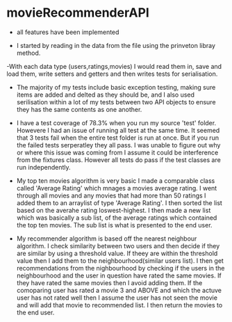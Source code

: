 # movieRecommenderAPI

- all features have been implemented

- I started by reading in the data from the file using the prinveton libray method.

-With each data type (users,ratings,movies) I would read them in, save and load them, write setters and getters and then writes tests
  for serialisation.
  
- The majority of my tests include basic exception testing, making sure items are added and delted as they should be, and I also used 
  serilisation within a lot of my tests between two API objects to ensure they has the same contents as one another.
  
- I have a test coverage of 78.3% when you run my source 'test' folder. Howevere I had an issue of running all test at the same time.
  It seemed that 3 tests fail when the entire test folder is run at once. But if you run the failed tests serperatley they all pass.
  I was unable to figure out why or where this issue was coming from I assume it could be interference from the fixtures class.
  However all tests do pass if the test classes are run independently.
  
- My top ten movies algorithm is very basic I made a comparable class called 'Average Rating' which mnages a movies average rating.
   I went through all movies and any movies that had more than 50 ratings I added them to an arraylist of type 'Average Rating'.
    I then sorted the list based on the averahe rating loswest-highest. I then made a new list which was basically a sub list,
    of the average ratings which contained the top ten movies. The sub list is what is presented to the end user.
    
- My recommender algorithm is based off the nearest neighbour algorithm. I check similarity between two users and then decide if they
  are similar by using a threshold value. If theey are within the threshold value then I add them to the neighbourhood(similar users list).
  I then get recommendations from the nighbourhood by checking if the users in the neighbourhood and the user in question have rated the same movies.
  If they have rated the same movies then I avoid adding them. If the comoparing user has rated a movie 3 and ABOVE and which the actuve user
  has not rated well then I assume the user has not seen the movie and will add that movie to recommended list. I then return the movies to
  the end user.
